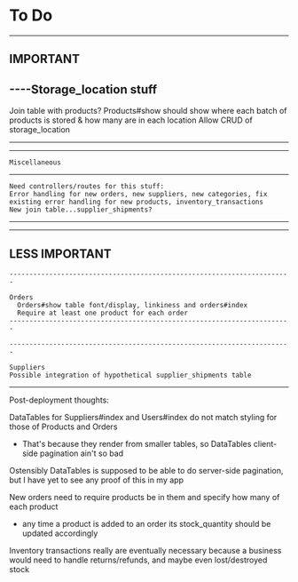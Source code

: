 # To Do
-----------------------------------------------------------------------
IMPORTANT
-----------------------------------------------------------------------

----Storage_location stuff
-----------------------------------------------------------------------

  Join table with products?
  Products#show should show where each batch of products is stored & how many are in each location
  Allow CRUD of storage_location

-----------------------------------------------------------------------
-----------------------------------------------------------------------

    Miscellaneous
-----------------------------------------------------------------------

    Need controllers/routes for this stuff:
    Error handling for new orders, new suppliers, new categories, fix existing error handling for new products, inventory_transactions
    New join table...supplier_shipments?


-----------------------------------------------------------------------
-----------------------------------------------------------------------

LESS IMPORTANT
-----------------------------------------------------------------------


    -----------------------------------------------------------------------

    Orders
      Orders#show table font/display, linkiness and orders#index
      Require at least one product for each order
    -----------------------------------------------------------------------

    -----------------------------------------------------------------------

    Suppliers
    Possible integration of hypothetical supplier_shipments table
-----------------------------------------------------------------------


Post-deployment thoughts:

DataTables for Suppliers#index and Users#index do not match styling for those of Products and Orders
  - That's because they render from smaller tables, so DataTables client-side pagination ain't so bad

Ostensibly DataTables is supposed to be able to do server-side pagination, but I have yet to see any proof of this in my app

New orders need to require products be in them and specify how many of each product
  - any time a product is added to an order its stock_quantity should be updated accordingly

Inventory transactions really are eventually necessary because a business would need to handle returns/refunds, and maybe even lost/destroyed stock
